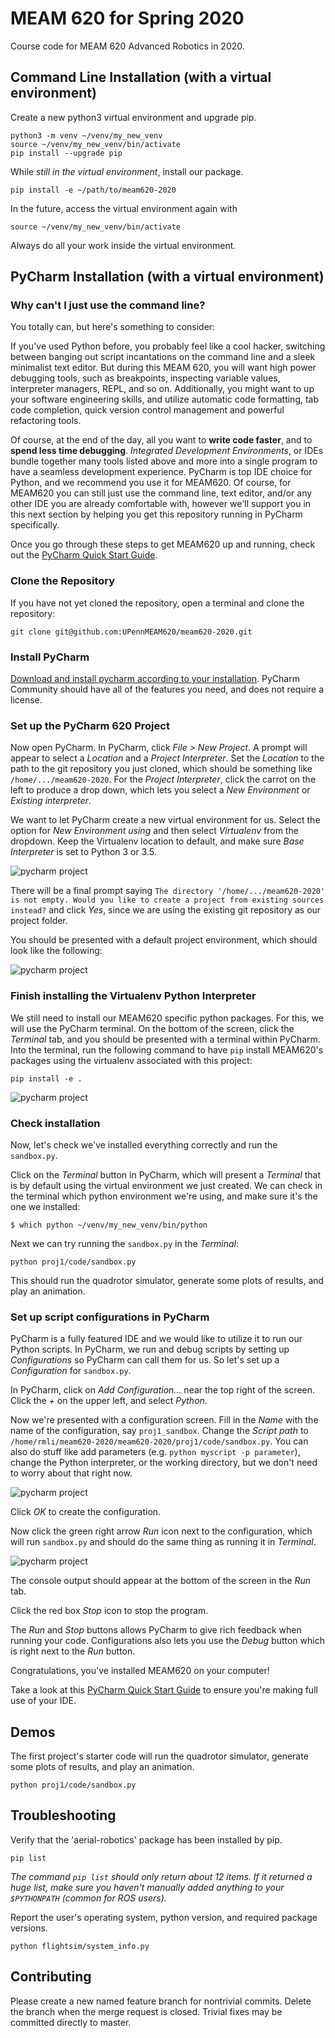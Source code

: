 # MEAM 620 for Spring 2020
Course code for MEAM 620 Advanced Robotics in 2020.

## Command Line Installation (with a virtual environment)

Create a new python3 virtual environment and upgrade pip.
```
python3 -m venv ~/venv/my_new_venv
source ~/venv/my_new_venv/bin/activate
pip install --upgrade pip
```

While *still in the virtual environment*, install our package.
```
pip install -e ~/path/to/meam620-2020
```

In the future, access the virtual environment again with

```
source ~/venv/my_new_venv/bin/activate
```
Always do all your work inside the virtual environment.

## PyCharm Installation (with a virtual environment)

### Why can't I just use the command line?
You totally can, but here's something to consider:

If you've used Python before, you probably feel like a cool hacker, switching between banging out script incantations on the command line and a sleek minimalist text editor. But during this MEAM 620, you will want high power debugging tools, such as breakpoints, inspecting variable values, interpreter managers, REPL, and so on. Additionally, you might want to up your software engineering skills, and utilize automatic code formatting, tab code completion, quick version control management and powerful refactoring tools.

Of course, at the end of the day, all you want to **write code faster**, and to **spend less time debugging**. *Integrated Development Environments*, or IDEs bundle together many tools listed above and more into a single program to have a seamless development experience. PyCharm is top IDE choice for Python, and we recommend you use it for MEAM620. Of course, for MEAM620 you can still just use the command line, text editor, and/or any other IDE you are already comfortable with, however we'll support you in this next section by helping you get this repository running in PyCharm specifically.

Once you go through these steps to get MEAM620 up and running, check out the [PyCharm Quick Start Guide](https://www.jetbrains.com/help/pycharm/quick-start-guide.html).


### Clone the Repository
If you have not yet cloned the repository, open a terminal and clone the repository:

```
git clone git@github.com:UPennMEAM620/meam620-2020.git
```

### Install PyCharm

[Download and install pycharm according to your installation](https://www.jetbrains.com/pycharm/download/). PyCharm Community should have all of the features you need, and does not require a license.

### Set up the PyCharm 620 Project
Now open PyCharm. In PyCharm, click *File > New Project*. A prompt will appear to select a *Location* and a *Project Interpreter*. Set the *Location* to the path to the git repository you just cloned, which should be something like `/home/.../meam620-2020`. For the *Project Interpreter*, click the carrot on the left to produce a drop down, which lets you select a *New Environment* or *Existing interpreter*.

We want to let PyCharm create a new virtual environment for us. Select the option for *New Environment using* and then select *Virtualenv* from the dropdown. Keep the Virtualenv location to default, and make sure *Base Interpreter* is set to Python 3 or 3.5.

![pycharm project](imgs/pycharm_create_project.png)

There will be a final prompt saying `The directory '/home/.../meam620-2020' is not empty. Would you like to create a project from existing sources instead?` and click *Yes*, since we are using the existing git repository as our project folder.

You should be presented with a default project environment, which should look like the following:

![pycharm project](imgs/pycharm_default_project.png)

### Finish installing the Virtualenv Python Interpreter
We still need to install our MEAM620 specific python packages. For this, we will use the PyCharm terminal. On the bottom of the screen, click the *Terminal* tab, and you should be presented with a terminal within PyCharm. Into the terminal, run the following command to have `pip` install MEAM620's packages using the virtualenv associated with this project:

```
pip install -e .
```


![pycharm project](imgs/pycharm_cli_pip.png)


### Check installation
Now, let's check we've installed everything correctly and run the `sandbox.py`.

Click on the *Terminal* button in PyCharm, which will present a *Terminal* that is by default using the virtual environment we just created. We can check in the terminal which python environment we're using, and make sure it's the one we installed:

` $ which python
~/venv/my_new_venv/bin/python
`

Next we can try running the `sandbox.py` in the *Terminal*:

`python proj1/code/sandbox.py`

This should run the quadrotor simulator, generate some plots of results, and play an animation.

### Set up script configurations in PyCharm
PyCharm is a fully featured IDE and we would like to utilize it to run our Python scripts. In PyCharm, we run and debug scripts by setting up *Configurations* so PyCharm can call them for us. So let's set up a *Configuration* for `sandbox.py`.

In PyCharm, click on *Add Configuration...* near the top right of the screen. Click the *+* on the upper left, and select *Python*.

Now we're presented with a configuration screen. Fill in the *Name* with the name of the configuration, say `proj1_sandbox`. Change the *Script path* to `/home/rmli/meam620-2020/meam620-2020/proj1/code/sandbox.py`. You can also do stuff like add parameters (e.g. `python myscript -p parameter`), change the Python interpreter, or the working directory, but we don't need to worry about that right now.

![pycharm project](imgs/pycharm_configuration.png)

Click *OK* to create the configuration.

Now click the green right arrow *Run* icon next to the configuration, which will run `sandbox.py` and should do the same thing as running it in *Terminal*.

![pycharm project](imgs/pycharm_run_stop.png)

The console output should appear at the bottom of the screen in the *Run* tab.

Click the red box *Stop* icon to stop the program.

The *Run* and *Stop* buttons allows PyCharm to give rich feedback when running your code. Configurations also lets you use the *Debug* button which is right next to the *Run* button.

Congratulations, you've installed MEAM620 on your computer!

Take a look at this [PyCharm Quick Start Guide](https://www.jetbrains.com/help/pycharm/quick-start-guide.html) to ensure you're making full use of your IDE.

## Demos

The first project's starter code will run the quadrotor simulator, generate some plots of results, and play an animation.

```
python proj1/code/sandbox.py
```

## Troubleshooting

Verify that the 'aerial-robotics' package has been installed by pip.

```
pip list
```

*The command ```pip list``` should only return about 12 items. If it returned a huge list, make sure you haven't manually added anything to your ```$PYTHONPATH``` (common for ROS users).*

Report the user's operating system, python version, and required package versions.

```
python flightsim/system_info.py
```

## Contributing

Please create a new named feature branch for nontrivial commits. Delete the branch when the merge request is closed. Trivial fixes may be committed directly to master.
